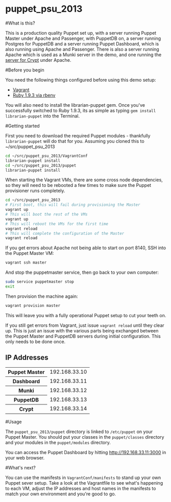 puppet_psu_2013
===========

#What is this?

This is a production quality Puppet set up, with a server running Puppet Master under Apache and Passenger, with PuppetDB on, a server running Postgres for PuppetDB and a server running Puppet Dashboard, which is also running using Apache and Passenger. There is also a server running Apache which is used as a Munki server in the demo, and one running the [server for Crypt](https://github.com/grahamgilbert/Crypt-Server) under Apache.

#Before you begin

You need the following things configured before using this demo setup:

* [Vagrant](http://vagrantup.com)
* [Ruby 1.9.3 via rbenv](http://octopress.org/docs/setup/rbenv/)

You will also need to install the librarian-puppet gem. Once you've successfully switched to Ruby 1.9.3, its as simple as typing ``gem install librarian-puppet`` into the Terminal.

#Getting started

First you need to download the required Puppet modules - thankfully ``librarian-puppet`` will do that for you. Assuming you cloned this to ~/src/puppet_psu_2013

``` bash
cd ~/src/puppet_psu_2013/VagrantConf
librarian-puppet install
cd ~/src/puppet_psu_2013/puppet
librarian-puppet install
```

When starting the Vagrant VMs, there are some cross node dependencies, so they will need to be rebooted a few times to make sure the Puppet provisioner runs completely.

``` bash
cd ~/src/puppet_psu_2013
# First boot, this will fail during provisioning the Master
vagrant up
# This will boot the rest of the VMs
vagrant up
# This will reboot the VMs for the first time
vagrant reload
# This will complete the configuration of the Master
vagrant reload
```

If you get errors about Apache not being able to start on port 8140, SSH into the Puppet Master VM:

``` bash
vagrant ssh master
```

And stop the puppetmaster service, then go back to your own computer:

``` bash
sudo service puppetmaster stop
exit
```

Then provision the machine again:

``` bash
vagrant provision master
```

This will leave you with a fully operational Puppet setup to cut your teeth on.

If you still get errors from Vagrant, just issue ``vagrant reload`` until they clear up. This is just an issue with the various parts being exchanged between the Puppet Master and PuppetDB servers during initial configuration. This only needs to be done once.

## IP Addresses

<table>
<tr><th>Puppet Master</th><td>192.168.33.10</td></tr>
<tr><th>Dashboard</th><td>192.168.33.11</td></tr>
<tr><th>Munki</th><td>192.168.33.12</td></tr>
<tr><th>PuppetDB</th><td>192.168.33.13</td></tr>
<tr><th>Crypt</th><td>192.168.33.14</td></tr>
</table>

#Usage

The ``puppet_psu_2013/puppet`` directory is linked to ``/etc/puppet`` on your Puppet Master. You should put your classes in the ``puppet/classes`` directory and your modules in the ``puppet/modules`` directory.

You can access the Puppet Dashboard by hitting http://192.168.33.11:3000 in your web browser.

#What's next?

You can use the manifests in ``VagrantConf/manifests`` to stand up your own Puppet sever setup. Take a look at the Vagrantfile to see what's happening to each VM, adjust the IP addresses and host names in the manifests to match your own environment and you're good to go.